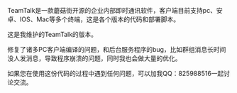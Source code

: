 
TeamTalk是一款蘑菇街开源的企业内部即时通讯软件，客户端目前支持pc、安卓、IOS、Mac等多个终端，这是各个版本的代码和部署脚本。
	
这是我维护的TeamTalk的版本。

修复了诸多PC客户端编译的问题，和后台服务程序的bug，比如群组消息长时间没人发消息，导致程序崩溃的问题，同时我也会做大量的优化。

如果您在使用这份代码的过程中遇到任何问题，可以加我QQ：825988516一起讨论交流。

		

